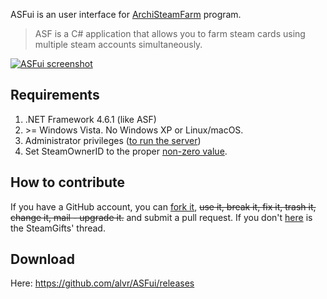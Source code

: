 ASFui is an user interface for [ArchiSteamFarm](https://github.com/JustArchi/ArchiSteamFarm/) program.

> ASF is a C# application that allows you to farm steam cards using multiple steam accounts simultaneously.

[![ASFui screenshot](http://i.imgur.com/G821edg.png)](http://i.imgur.com/G821edg.png)

## Requirements
1. .NET Framework 4.6.1 (like ASF)
2. \>= Windows Vista. No Windows XP or Linux/macOS.
3. Administrator privileges ([to run the server](https://github.com/JustArchi/ArchiSteamFarm/wiki/WCF#troubleshooting))
4. Set SteamOwnerID to the proper [non-zero value](https://github.com/JustArchi/ArchiSteamFarm/wiki/WCF#wcf).

## How to contribute
If you have a GitHub account, you can [fork it](https://github.com/alvr/ASFui/), ~~use it, break it, fix it, trash it, change it, mail - upgrade it.~~ and submit a pull request. If you don't [here](https://www.steamgifts.com/discussion/eT97I/) is the SteamGifts' thread.

## Download
Here: https://github.com/alvr/ASFui/releases
